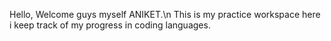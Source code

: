 Hello, Welcome guys myself ANIKET.\n
This is my practice workspace here i keep track of my progress in coding languages.
